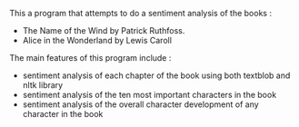 This a program that attempts to do a sentiment analysis of the books :
- The Name of the Wind by Patrick Ruthfoss. 
- Alice in the Wonderland by Lewis Caroll

The main features of this program include :

- sentiment analysis of each chapter of the book using both textblob and nltk library
- sentiment analysis of the ten most important characters in the book
- sentiment analysis of the overall character development of any character in the book
